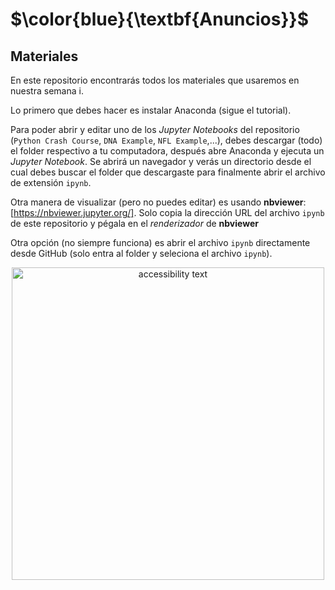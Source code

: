 # $\color{blue}{\textbf{Anuncios}}$

## Materiales

En este repositorio encontrarás todos los materiales que usaremos en nuestra semana i. 

Lo primero que debes hacer es instalar Anaconda (sigue el tutorial). 

Para poder abrir y editar uno de los *Jupyter Notebooks* del repositorio (`Python Crash Course`, `DNA Example`, `NFL Example`,...), debes descargar (todo) el folder respectivo a tu computadora, después abre Anaconda y ejecuta un *Jupyter Notebook*. Se abrirá un navegador y verás un directorio desde el cual debes buscar el folder que descargaste para finalmente abrir el archivo de extensión `ipynb`. 

Otra manera de visualizar (pero no puedes editar) es usando **nbviewer**: [https://nbviewer.jupyter.org/]. Solo copia la dirección URL del archivo `ipynb` de este repositorio y pégala en el *renderizador* de **nbviewer**   

Otra opción (no siempre funciona) es abrir el archivo `ipynb` directamente desde GitHub (solo entra al folder y seleciona el archivo `ipynb`).

<p align="center">
  <img src="https://github.com/semana-i-2019/materiales/blob/master/files.jpg" width="500" alt="accessibility text">
</p>

